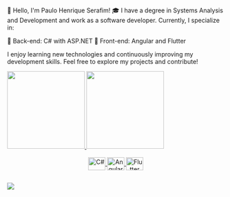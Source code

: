 👋 Hello, I'm Paulo Henrique Serafim!
🎓 I have a degree in Systems Analysis and Development and work as a software developer. Currently, I specialize in:

🚀 Back-end: C# with ASP.NET
📱 Front-end: Angular and Flutter

I enjoy learning new technologies and continuously improving my development skills. Feel free to explore my projects and contribute!

 <div>
  <a href="https://github.com/Peaga05">
  <img height="180em" src="https://github-readme-stats.vercel.app/api?username=Peaga05&show_icons=true&theme=dark&include_all_commits=true&count_private=true"/>
  <img height="180em" src="https://github-readme-stats.vercel.app/api/top-langs/?username=Peaga05&layout=compact&langs_count=7&theme=dark"/>
</div>


<div style="display: inline_block; margin:auto; text-align:center"><br>
  <img align="center" alt="C#" height="30" width="40" src="https://cdn.jsdelivr.net/gh/devicons/devicon@latest/icons/csharp/csharp-original.svg">
  <img align="center" alt="Angular" height="30" width="40" src="https://cdn.jsdelivr.net/gh/devicons/devicon@latest/icons/angular/angular-original.svg">
  <img align="center" alt="Flutter" height="30" width="40" src="https://cdn.jsdelivr.net/gh/devicons/devicon@latest/icons/flutter/flutter-original.svg"> 
</div>
  
  ##
 
<div> 
  <a href = "mailto:phserafim2020@gmail.com"><img src="https://img.shields.io/badge/-Gmail-%23333?style=for-the-badge&logo=gmail&logoColor=white" target="_blank"></a>
</div>
